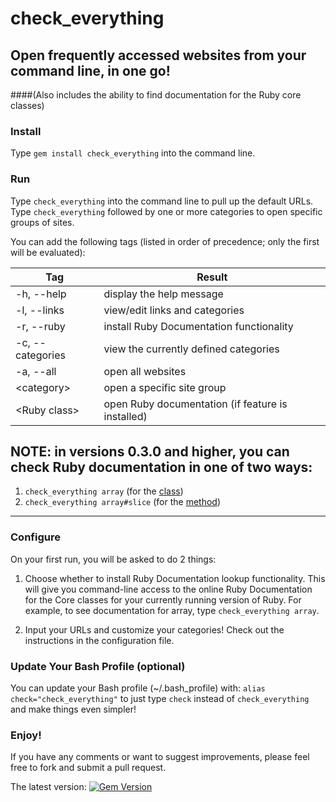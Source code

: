 # check_everything

## Open frequently accessed websites from your command line, in one go!
####(Also includes the ability to find documentation for the Ruby core classes)

### Install

Type `gem install check_everything` into the command line.

### Run

Type `check_everything` into the command line to pull up the default URLs.
Type `check_everything` followed by one or more categories to open specific
groups of sites.

You can add the following tags (listed in order of precedence; only the first
will be evaluated):

|   Tag |  Result   |
|-----|-----|
|  \-h, \-\-help         | display the help message                          |
|  \-l, \-\-links        | view/edit links and categories                    |
|  \-r, \-\-ruby         | install Ruby Documentation functionality          |
|  \-c, \-\-categories   | view the currently defined categories             |
|  \-a, \-\-all          | open all websites                                 |
|  &#60;category&#62;    | open a specific site group                        |
|  &#60;Ruby class&#62;  | open Ruby documentation (if feature is installed) |

NOTE: in versions 0.3.0 and higher, you can check Ruby documentation in one of
two ways:
----
1. `check_everything array` (for the [class](http://www.ruby-doc.org/core-2.1.0/Array.html))
2. `check_everything array#slice` (for the
[method](http://www.ruby-doc.org/core-2.1.0/Array.html#method-i-slice))
----

### Configure

On your first run, you will be asked to do 2 things:

1. Choose whether to install Ruby Documentation lookup functionality. This will
give you command-line access to the online Ruby Documentation for the Core classes
for your currently running version of Ruby. For example, to see documentation for
array, type `check_everything array`.

2. Input your URLs and customize your categories! Check out the instructions in
the configuration file.

### Update Your Bash Profile (optional)

You can update your Bash profile (~/.bash_profile) with:
```alias check="check_everything"```
to just type `check` instead of `check_everything` and make things even simpler!

### Enjoy!

If you have any comments or want to suggest improvements, please feel free to fork
and submit a pull request.

The latest version: [![Gem Version](https://badge.fury.io/rb/check_everything.png)](http://badge.fury.io/rb/check_everything)